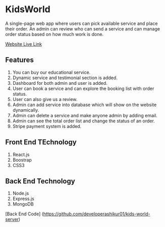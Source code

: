 # KidsWorld
A single-page web app where users can pick available service and place their order. An admin can review who can send a service and can manage order status based on how much work is done.

[Website Live Link](https://kids-world-ashikur.web.app/) 

## Features
1. You can buy our educational service.
2. Dynamic service and testimonial section is added.
3. Dashboard for both admin and user is added.
4. User can book a service and can explore the booking list with order status.
5. User can also give us a review.
6. Admin can add service into database which will show on the website dynamically.
7. Admin can delete a service and make anyone admin by adding email.
8. Admin can see the total order list and change the status of an order.
9. Stripe payment system is added.

## Front End TEchnology
1. React.js
2. Boostrap
3. CSS3

## Back End Technology
1. Node.js
2. Express.js
3. MongoDB

[Back End Code] (https://github.com/developerashikur01/kids-world-server)
